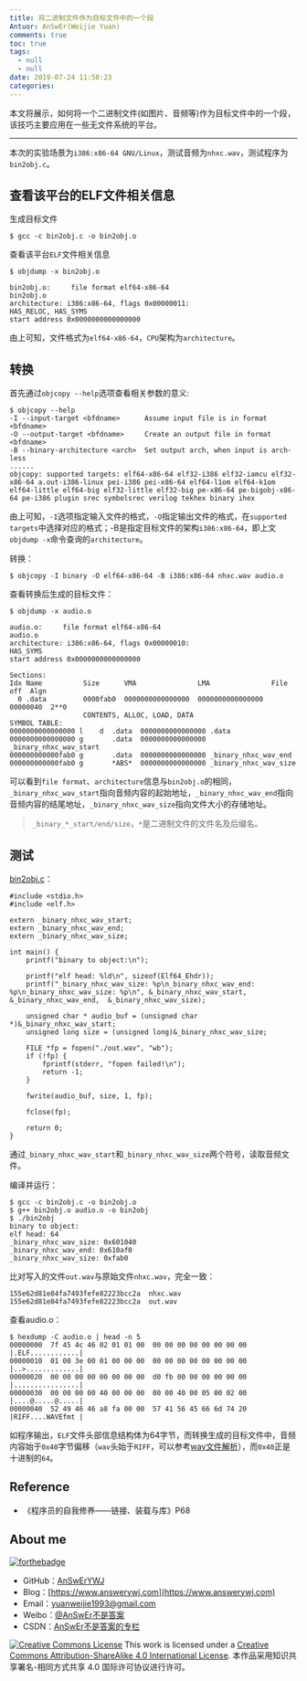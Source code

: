 ```yaml
---
title: 将二进制文件作为目标文件中的一个段
Antuor: AnSwEr(Weijie Yuan)
comments: true
toc: true
tags:
  - null
  - null
date: 2019-07-24 11:50:23
categories:
---
```


本文将展示，如何将一个二进制文件(如图片、音频等)作为目标文件中的一个段，该技巧主要应用在一些无文件系统的平台。

-----

<!--more-->

本次的实验场景为`i386:x86-64 GNU/Linux`，测试音频为`nhxc.wav`，测试程序为`bin2obj.c`。

## 查看该平台的ELF文件相关信息
生成目标文件
```
$ gcc -c bin2obj.c -o bin2obj.o
```

查看该平台`ELF`文件相关信息
```
$ objdump -x bin2obj.o

bin2obj.o:     file format elf64-x86-64
bin2obj.o
architecture: i386:x86-64, flags 0x00000011:
HAS_RELOC, HAS_SYMS
start address 0x0000000000000000
```
由上可知，文件格式为`elf64-x86-64`，`CPU`架构为`architecture`。

## 转换
首先通过`objcopy --help`选项查看相关参数的意义:
```
$ objcopy --help
-I --input-target <bfdname>      Assume input file is in format <bfdname>
-O --output-target <bfdname>     Create an output file in format <bfdname>
-B --binary-architecture <arch>  Set output arch, when input is arch-less
......
objcopy: supported targets: elf64-x86-64 elf32-i386 elf32-iamcu elf32-x86-64 a.out-i386-linux pei-i386 pei-x86-64 elf64-l1om elf64-k1om elf64-little elf64-big elf32-little elf32-big pe-x86-64 pe-bigobj-x86-64 pe-i386 plugin srec symbolsrec verilog tekhex binary ihex
```
由上可知，`-I`选项指定输入文件的格式，`-O`指定输出文件的格式，在`supported targets`中选择对应的格式；-B是指定目标文件的架构`i386:x86-64`，即上文`objdump -x`命令查询的`architecture`。

转换：
```
$ objcopy -I binary -O elf64-x86-64 -B i386:x86-64 nhxc.wav audio.o
```

查看转换后生成的目标文件：
```
$ objdump -x audio.o

audio.o:     file format elf64-x86-64
audio.o
architecture: i386:x86-64, flags 0x00000010:
HAS_SYMS
start address 0x0000000000000000

Sections:
Idx Name          Size      VMA               LMA               File off  Algn
  0 .data         0000fab0  0000000000000000  0000000000000000  00000040  2**0
                  CONTENTS, ALLOC, LOAD, DATA
SYMBOL TABLE:
0000000000000000 l    d  .data	0000000000000000 .data
0000000000000000 g       .data	0000000000000000 _binary_nhxc_wav_start
000000000000fab0 g       .data	0000000000000000 _binary_nhxc_wav_end
000000000000fab0 g       *ABS*	0000000000000000 _binary_nhxc_wav_size
```
可以看到`file format`、`architecture`信息与`bin2obj.o`的相同，`_binary_nhxc_wav_start`指向音频内容的起始地址，`_binary_nhxc_wav_end`指向音频内容的结尾地址，`_binary_nhxc_wav_size`指向文件大小的存储地址。
> `_binary_*_start/end/size`，`*`是二进制文件的文件名及后缀名。

## 测试
[bin2obj.c](https://github.com/AnSwErYWJ/DogFood/blob/master/C/bin2obj/bin2obj.c)：
```
#include <stdio.h>
#include <elf.h>

extern _binary_nhxc_wav_start;
extern _binary_nhxc_wav_end;
extern _binary_nhxc_wav_size;

int main() {
	printf("binary to object:\n");
    
	printf("elf head: %ld\n", sizeof(Elf64_Ehdr));
    printf("_binary_nhxc_wav_size: %p\n_binary_nhxc_wav_end: %p\n_binary_nhxc_wav_size: %p\n", &_binary_nhxc_wav_start, &_binary_nhxc_wav_end,  &_binary_nhxc_wav_size);

    unsigned char * audio_buf = (unsigned char *)&_binary_nhxc_wav_start;
    unsigned long size = (unsigned long)&_binary_nhxc_wav_size;

	FILE *fp = fopen("./out.wav", "wb");
	if (!fp) {
		fprintf(stderr, "fopen failed!\n");
		return -1;
	}

	fwrite(audio_buf, size, 1, fp);

	fclose(fp);

	return 0;
}
```
通过`_binary_nhxc_wav_start`和`_binary_nhxc_wav_size`两个符号，读取音频文件。

编译并运行：
```
$ gcc -c bin2obj.c -o bin2obj.o
$ g++ bin2obj.o audio.o -o bin2obj
$ ./bin2obj
binary to object:
elf head: 64
_binary_nhxc_wav_size: 0x601040
_binary_nhxc_wav_end: 0x610af0
_binary_nhxc_wav_size: 0xfab0
```
比对写入的文件`out.wav`与原始文件`nhxc.wav`，完全一致：
```
155e62d81e84fa7493fefe82223bcc2a  nhxc.wav
155e62d81e84fa7493fefe82223bcc2a  out.wav
```

查看audio.o：
```
$ hexdump -C audio.o | head -n 5
00000000  7f 45 4c 46 02 01 01 00  00 00 00 00 00 00 00 00  |.ELF............|
00000010  01 00 3e 00 01 00 00 00  00 00 00 00 00 00 00 00  |..>.............|
00000020  00 00 00 00 00 00 00 00  d0 fb 00 00 00 00 00 00  |................|
00000030  00 00 00 00 40 00 00 00  00 00 40 00 05 00 02 00  |....@.....@.....|
00000040  52 49 46 46 a8 fa 00 00  57 41 56 45 66 6d 74 20  |RIFF....WAVEfmt |
```
如程序输出，`ELF`文件头部信息结构体为64字节，而转换生成的目标文件中，音频内容始于`0x40`字节偏移（`wav`头始于`RIFF`，可以参考[wav文件解析](http://answerywj.com/2019/06/03/wav/)），而`0x40`正是十进制的`64`。


## Reference
- 《程序员的自我修养——链接、装载与库》P68

## About me
[![forthebadge](http://forthebadge.com/images/badges/ages-20-30.svg)](http://forthebadge.com)
- GitHub：[AnSwErYWJ](https://github.com/AnSwErYWJ)
- Blog：[https://www.answerywj.com](https://www.answerywj.com)
- Email：[yuanweijie1993@gmail.com](https://mail.google.com)
- Weibo：[@AnSwEr不是答案](https://weibo.com/1783591593)
- CSDN：[AnSwEr不是答案的专栏](https://blog.csdn.net/u011192270)

<a rel="license" href="http://creativecommons.org/licenses/by-sa/4.0/"><img alt="Creative Commons License" style="border-width:0" src="https://i.creativecommons.org/l/by-sa/4.0/88x31.png" /></a> This work is licensed under a <a rel="license" href="http://creativecommons.org/licenses/by-sa/4.0/">Creative Commons Attribution-ShareAlike 4.0 International License</a>.
本作品采用知识共享署名-相同方式共享 4.0 国际许可协议进行许可。